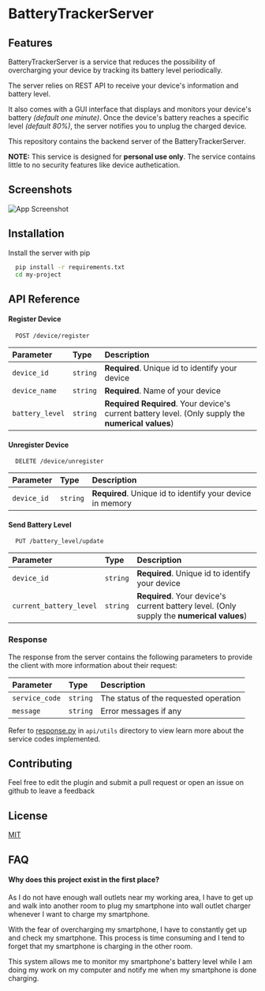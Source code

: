 # BatteryTrackerServer

## Features

BatteryTrackerServer is a service that reduces the possibility of overcharging your device by tracking its battery level
periodically.

The server relies on REST API to receive your device's information and battery level.

It also comes with a GUI interface that displays and monitors your device's battery *(default one minute)*. Once the
device's battery reaches a specific level *(default 80%)*, the server notifies you to unplug the charged device.

This repository contains the backend server of the BatteryTrackerServer.

**NOTE:** This service is designed for **personal use only**. The service contains little to no security features like
device authetication.

## Screenshots

![App Screenshot](https://via.placeholder.com/468x300?text=App+Screenshot+Here)

## Installation

Install the server with pip

```bash
  pip install -r requirements.txt
  cd my-project
```

## API Reference

#### Register Device

```http
  POST /device/register
```

| Parameter       | Type     | Description                                                                                            |
|:----------------|:---------|:-------------------------------------------------------------------------------------------------------|
| `device_id`     | `string` | **Required**. Unique id to identify your device                                                        |
| `device_name`   | `string` | **Required**. Name of your device                                                                      |
| `battery_level` | `string` | **Required** **Required**. Your device's current battery level. (Only supply the **numerical values**) |

#### Unregister Device

```http
  DELETE /device/unregister
```

| Parameter   | Type     | Description                                               |
|:------------|:---------|:----------------------------------------------------------|
| `device_id` | `string` | **Required**. Unique id to identify your device in memory |

#### Send Battery Level

```http
  PUT /battery_level/update
```

| Parameter               | Type     | Description                                                                               |
|:------------------------|:---------|:------------------------------------------------------------------------------------------|
| `device_id`             | `string` | **Required**. Unique id to identify your device                                           |
| `current_battery_level` | `string` | **Required**. Your device's current battery level. (Only supply the **numerical values**) |

### Response

The response from the server contains the following parameters to provide the client with more information about their
request:

| Parameter      | Type     | Description                           |
|:---------------|:---------|:--------------------------------------|
| `service_code` | `string` | The status of the requested operation |
| `message`      | `string` | Error messages if any                 |

Refer to [response.py]() in `api/utils` directory to view learn more about the service codes implemented.

## Contributing

Feel free to edit the plugin and submit a pull request or open an issue on github to leave a feedback

## License

[MIT](https://choosealicense.com/licenses/mit/)

## FAQ

#### Why does this project exist in the first place?

As I do not have enough wall outlets near my working area, I have to get up and walk into another room to plug my
smartphone into wall outlet charger whenever I want to charge my smartphone.

With the fear of overcharging my smartphone, I have to constantly get up and check my smartphone. This process is time
consuming and I tend to forget that my smartphone is charging in the other room.

This system allows me to monitor my smartphone's battery level while I am doing my work on my computer and notify me
when my smartphone is done charging.

  